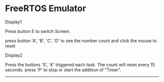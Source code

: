 # FreeRTOS Emulator

Display1

Press button E to switch Screen.

press button 'A', 'B', 'C', 'D' to see the number count and click the mouse to reset 

Display2

Press the buttons 'S', 'K' triggered  each task. The count will reset every 15 seconds.
press 'P' to stop or start the addition of "Timer".

---


